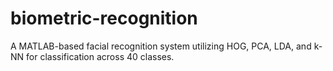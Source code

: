 # biometric-recognition
A MATLAB-based facial recognition system utilizing HOG, PCA, LDA, and k-NN for classification across 40 classes.
